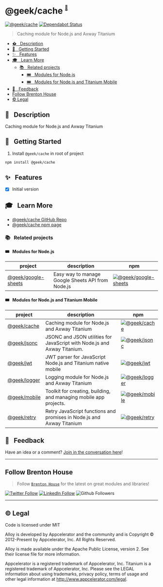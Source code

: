 # @geek/cache <sup><sup><sub><a name="brenton-house" href="#brenton-house">🚀</a></sub></sup></sup> 

[![@geek/cache](https://img.shields.io/npm/v/@geek/cache.png)](https://www.npmjs.com/package/@geek/cache)
[![Dependabot Status](https://api.dependabot.com/badges/status?host=github&repo=brentonhouse/geek-cache)](https://dependabot.com)

> Caching module for Node.js and Axway Titanium

* [�   &nbsp; Description](#--description)
* [🚀   &nbsp; Getting Started](#--getting-started)
* [✨  &nbsp; Features](#--features)
* [🎓  &nbsp;  Learn More](#--learn-more)
	* [📚  &nbsp;  Related projects](#--related-projects)
		* [🎟️  &nbsp; Modules for Node.js](#️--modules-for-nodejs)
		* [🎟️  &nbsp; Modules for Node.js and Titanium Mobile](#️--modules-for-nodejs-and-titanium-mobile)
* [📣  &nbsp; Feedback](#--feedback)
* [Follow Brenton House](#follow-brenton-house)
* [©️ Legal](#️-legal)


## 📓   &nbsp; Description

Caching module for Node.js and Axway Titanium

## 🚀   &nbsp; Getting Started

1. Install `@geek/cache` in root of project

```bash
npm install @geek/cache
```

## ✨  &nbsp; Features


* [x] Initial version


## 🎓  &nbsp;  Learn More

- [@geek/cache GitHub Repo](https://github.com/brentonhouse/geek-cache)
- [@geek/cache npm page](https://npmjs.com/packages/@geek/cache)

### 📚  &nbsp;  Related projects

#### 🎟️  &nbsp; Modules for Node.js


| project  	|  description 	|  npm	|
|---	|---  |---	|
| [@geek/google-sheets](https://www.npmjs.com/package/@geek/google-sheets)  	| Easy way to manage Google Sheets API from Node.js  	| [![@geek/google-sheets](https://img.shields.io/npm/v/@geek/google-sheets.png)](https://www.npmjs.com/package/@geek/google-sheets)      |


#### 🎟️  &nbsp; Modules for Node.js and Titanium Mobile

| project  	|  description 	|  npm	|
|---	|---  |---	|
| [@geek/cache](https://www.npmjs.com/package/@geek/cache)  	| Caching module for Node.js and Axway Titanium  	| [![@geek/cache](https://img.shields.io/npm/v/@geek/cache.png)](https://www.npmjs.com/package/@geek/cache)      |
| [@geek/jsonc](https://www.npmjs.com/package/@geek/cache)  	| JSONC and JSON utilities for JavaScript with Node.js and Axway Titanium.  	| [![@geek/jsonc](https://img.shields.io/npm/v/@geek/jsonc.png)](https://www.npmjs.com/package/@geek/jsonc)      |
|  [@geek/jwt](https://www.npmjs.com/package/@geek/jwt) 	| JWT parser for JavaScript Node.js and Titanium native mobile  |  [![@geek/jwt](https://img.shields.io/npm/v/@geek/jwt.png)](https://www.npmjs.com/package/@geek/jwt)     |
|  [@geek/logger](https://www.npmjs.com/package/@geek/logger) 	| Logging module for Node.js and Axway Titanium  |   [![@geek/logger](https://img.shields.io/npm/v/@geek/logger.png)](https://www.npmjs.com/package/@geek/logger)        |
| [@geek/mobile](https://www.npmjs.com/package/@geek/mobile)  	| Toolkit for creating, building, and managing mobile app projects.  	| [![@geek/mobile](https://img.shields.io/npm/v/@geek/mobile.png)](https://www.npmjs.com/package/@geek/mobile)    	|
|  [@geek/retry](https://www.npmjs.com/package/@geek/retry) 	| Retry JavaScript functions and promises in Node.js and Axway Titanium  |   [![@geek/retry](https://img.shields.io/npm/v/@geek/retry.png)](https://www.npmjs.com/package/@geek/retry)        |



## 📣  &nbsp; Feedback

Have an idea or a comment?  [Join in the conversation here](https://github.com/brentonhouse/geek-cache/issues)! 


-----

## Follow Brenton House 

> Follow [`Brenton House`](https://brenton.house) for the latest on great modules and libraries!

[![Twitter Follow](https://img.shields.io/twitter/follow/brentonhouse?label=Follow%20%40brentonhouse%20on%20twitter&style=social)](https://twitter.com/brentonhouse)
[![LinkedIn Follow](https://img.shields.io/badge/LinkedIn-_Connect_with_%40brentonhouse_-blue?logo=linkedin&style=flat-square)](https://www.linkedin.com/in/brentonhouse/)
![Github Followers](https://img.shields.io/github/followers/brentonhouse?label=Follow%20%40brentonhouse%20on%20GitHub&style=social)

-----

## ©️ Legal

Code is licensed under MIT

Alloy is developed by Appcelerator and the community and is Copyright © 2012-Present by Appcelerator, Inc. All Rights Reserved.

Alloy is made available under the Apache Public License, version 2. See their license file for more information.

Appcelerator is a registered trademark of Appcelerator, Inc. Titanium is a registered trademark of Appcelerator, Inc. Please see the LEGAL information about using trademarks, privacy policy, terms of usage and other legal information at http://www.appcelerator.com/legal.
